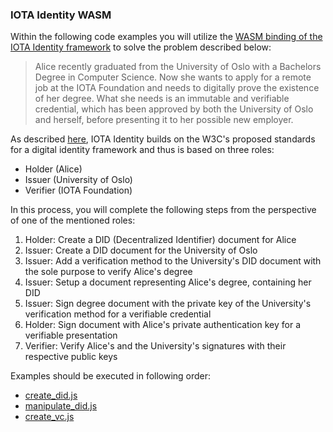 ### IOTA Identity WASM

Within the following code examples you will utilize the [WASM binding of the IOTA Identity framework](https://github.com/iotaledger/identity.rs/tree/dev/bindings/wasm/examples) to solve the problem described below:
> Alice recently graduated from the University of Oslo with a Bachelors Degree in Computer Science. Now she wants to apply for a remote job at the IOTA Foundation and needs to digitally prove the existence of her degree. What she needs is an immutable and verifiable credential, which has been approved by both the University of Oslo and herself, before presenting it to her possible new employer.

As described [here](https://www.iota.org/solutions/digital-identity), IOTA Identity builds on the W3C's proposed standards for a digital identity framework and thus is based on three roles:
- Holder (Alice)
- Issuer (University of Oslo)
- Verifier (IOTA Foundation)

In this process, you will complete the following steps from the perspective of one of the mentioned roles:
1. Holder: Create a DID (Decentralized Identifier) document for Alice
2. Issuer: Create a DID document for the University of Oslo
3. Issuer: Add a verification method to the University's DID document with the sole purpose to verify Alice's degree
4. Issuer: Setup a document representing Alice's degree, containing her DID
5. Issuer: Sign degree document with the private key of the University's verification method for a verifiable credential
6. Holder: Sign document with Alice's private authentication key for a verifiable presentation
7. Verifier: Verify Alice's and the University's signatures with their respective public keys

Examples should be executed in following order:
* [create_did.js](create_did.js)
* [manipulate_did.js](manipulate_did.js)
* [create_vc.js](create_vc.js)